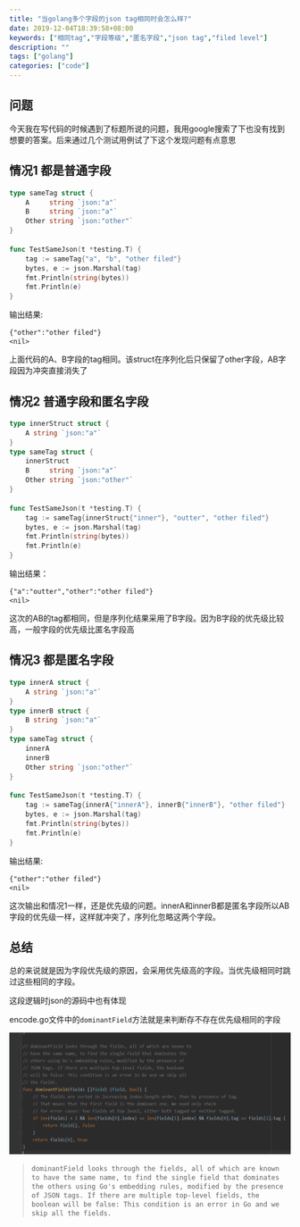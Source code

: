 ```yaml
---
title: "当golang多个字段的json tag相同时会怎么样?"
date: 2019-12-04T18:39:58+08:00
keywords: ["相同tag","字段等级","匿名字段","json tag","filed level"]
description: ""
tags: ["golang"]
categories: ["code"]
---
```


## 问题

今天我在写代码的时候遇到了标题所说的问题，我用google搜索了下也没有找到想要的答案。后来通过几个测试用例试了下这个发现问题有点意思

## 情况1  都是普通字段

```go
type sameTag struct {
	A     string `json:"a"`
	B     string `json:"a"`
	Other string `json:"other"`
}

func TestSameJson(t *testing.T) {
	tag := sameTag{"a", "b", "other filed"}
	bytes, e := json.Marshal(tag)
	fmt.Println(string(bytes))
	fmt.Println(e)
}
```

输出结果:

```
{"other":"other filed"}
<nil>
```

上面代码的A、B字段的tag相同。该struct在序列化后只保留了other字段，AB字段因为冲突直接消失了

## 情况2  普通字段和匿名字段

```go
type innerStruct struct {
	A string `json:"a"`
}
type sameTag struct {
	innerStruct
	B     string `json:"a"`
	Other string `json:"other"`
}

func TestSameJson(t *testing.T) {
	tag := sameTag{innerStruct{"inner"}, "outter", "other filed"}
	bytes, e := json.Marshal(tag)
	fmt.Println(string(bytes))
	fmt.Println(e)
}
```

输出结果：

```
{"a":"outter","other":"other filed"}
<nil>
```

这次的AB的tag都相同，但是序列化结果采用了B字段。因为B字段的优先级比较高，一般字段的优先级比匿名字段高

## 情况3 都是匿名字段

```go
type innerA struct {
	A string `json:"a"`
}
type innerB struct {
	B string `json:"a"`
}
type sameTag struct {
	innerA
	innerB
	Other string `json:"other"`
}

func TestSameJson(t *testing.T) {
	tag := sameTag{innerA{"innerA"}, innerB{"innerB"}, "other filed"}
	bytes, e := json.Marshal(tag)
	fmt.Println(string(bytes))
	fmt.Println(e)
}
```

输出结果:

```
{"other":"other filed"}
<nil>
```

这次输出和情况1一样，还是优先级的问题。innerA和innerB都是匿名字段所以AB字段的优先级一样，这样就冲突了，序列化忽略这两个字段。

## 总结

总的来说就是因为字段优先级的原因，会采用优先级高的字段。当优先级相同时跳过这些相同的字段。

这段逻辑时json的源码中也有体现

encode.go文件中的`dominantField`方法就是来判断存不存在优先级相同的字段

![golang源码](1575458496902.png)

>```
>dominantField looks through the fields, all of which are known to have the same name, to find the single field that dominates the others using Go's embedding rules, modified by the presence of JSON tags. If there are multiple top-level fields, the boolean will be false: This condition is an error in Go and we skip all the fields.
>```